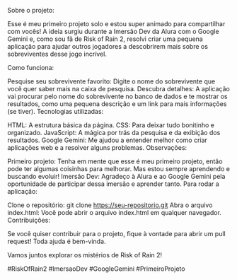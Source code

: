 
Sobre o projeto:

Esse é meu primeiro projeto solo e estou super animado para compartilhar com vocês! A ideia surgiu durante a Imersão Dev da Alura com o Google Gemini e, como sou fã de Risk of Rain 2, resolvi criar uma pequena aplicação para ajudar outros jogadores a descobrirem mais sobre os sobreviventes desse jogo incrível.

Como funciona:

Pesquise seu sobrevivente favorito: Digite o nome do sobrevivente que você quer saber mais na caixa de pesquisa.
Descubra detalhes: A aplicação vai procurar pelo nome do sobrevivente no banco de dados e te mostrar os resultados, como uma pequena descrição e um link para mais informações (se tiver).
Tecnologias utilizadas:

HTML: A estrutura básica da página.
CSS: Para deixar tudo bonitinho e organizado.
JavaScript: A mágica por trás da pesquisa e da exibição dos resultados.
Google Gemini: Me ajudou a entender melhor como criar aplicações web e a resolver alguns problemas.
Observações:

Primeiro projeto: Tenha em mente que esse é meu primeiro projeto, então pode ter algumas coisinhas para melhorar. Mas estou sempre aprendendo e buscando evoluir!
Imersão Dev: Agradeço à Alura e ao Google Gemini pela oportunidade de participar dessa imersão e aprender tanto.
Para rodar a aplicação:

Clone o repositório: git clone https://seu-repositorio.git
Abra o arquivo index.html: Você pode abrir o arquivo index.html em qualquer navegador.
Contribuições:

Se você quiser contribuir para o projeto, fique à vontade para abrir um pull request! Toda ajuda é bem-vinda.

Vamos juntos explorar os mistérios de Risk of Rain 2!

#RiskOfRain2 #ImersaoDev #GoogleGemini #PrimeiroProjeto
